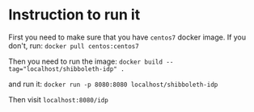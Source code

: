 # Instruction to run it

First you need to make sure that you have `centos7` docker image. If you don't, run:
`docker pull centos:centos7`

Then you need to run the image:
`docker build --tag="localhost/shibboleth-idp" .`

and run it:
`docker run -p 8080:8080 localhost/shibboleth-idp`

Then visit `localhost:8080/idp`
